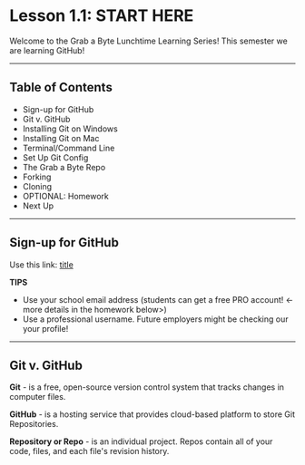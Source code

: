 # Lesson 1.1: START HERE

Welcome to the Grab a Byte Lunchtime Learning Series! This semester we are learning GitHub!

---

## Table of Contents
- Sign-up for GitHub
- Git v. GitHub
- Installing Git on Windows
- Installing Git on Mac
- Terminal/Command Line
- Set Up Git Config
- The Grab a Byte Repo
- Forking
- Cloning
- OPTIONAL: Homework
- Next Up

---

## Sign-up for GitHub

Use this link: [title](https://github.com/signup)

**TIPS**
- Use your school email address (students can get a free PRO account! <- more details in the homework below>)
- Use a professional username. Future employers might be checking our your profile!

---

## Git v. GitHub

**Git** - is a free, open-source version control system that tracks changes in computer files.

**GitHub** - is a hosting service that provides cloud-based platform to store Git Repositories.

**Repository or Repo** - is an individual project. Repos contain all of your code, files, and each file's revision history. 

